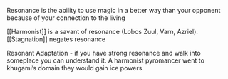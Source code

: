 Resonance is the ability to use magic in a better way than your opponent because of your connection to the living

[[Harmonist]] is a savant of resonance (Lobos Zuul, Varn, Azriel).
[[Stagnation]] negates resonance

Resonant Adaptation - if you have strong resonance and walk into someplace you can understand it. A harmonist pyromancer went to khugami’s domain they would gain ice powers.